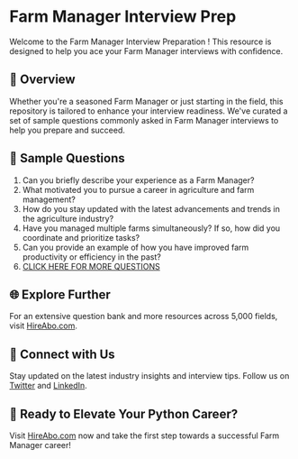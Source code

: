 # Farm Manager Interview Prep

Welcome to the Farm Manager Interview Preparation ! This resource is designed to help you ace your Farm Manager interviews with confidence.

## 🚀 Overview

Whether you're a seasoned Farm Manager or just starting in the field, this repository is tailored to enhance your interview readiness. We've curated a set of sample questions commonly asked in Farm Manager interviews to help you prepare and succeed.

## 📝 Sample Questions

1. Can you briefly describe your experience as a Farm Manager?
2. What motivated you to pursue a career in agriculture and farm management?
3. How do you stay updated with the latest advancements and trends in the agriculture industry?
4. Have you managed multiple farms simultaneously? If so, how did you coordinate and prioritize tasks?
5. Can you provide an example of how you have improved farm productivity or efficiency in the past?
6. [CLICK HERE FOR MORE QUESTIONS](https://hireabo.com/job/10_0_2/Farm%20Manager)

## 🌐 Explore Further

For an extensive question bank and more resources across 5,000 fields, visit [HireAbo.com](https://www.hireabo.com).

## 📱 Connect with Us

Stay updated on the latest industry insights and interview tips. Follow us on [Twitter](https://twitter.com/hireabo) and [LinkedIn](https://www.linkedin.com/in/hire-abo-3609972a8/).

## 🚀 Ready to Elevate Your Python Career?

Visit [HireAbo.com](https://www.hireabo.com) now and take the first step towards a successful Farm Manager career!